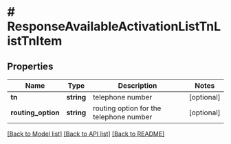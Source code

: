 # # ResponseAvailableActivationListTnListTnItem

## Properties

Name | Type | Description | Notes
------------ | ------------- | ------------- | -------------
**tn** | **string** | telephone number | [optional]
**routing_option** | **string** | routing option for the telephone number | [optional]

[[Back to Model list]](../../README.md#models) [[Back to API list]](../../README.md#endpoints) [[Back to README]](../../README.md)
